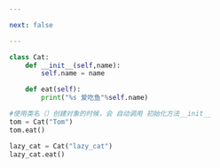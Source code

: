 ```yaml
---

next: false

---
```




<BlogInfo id="937"/>

```python
class Cat:
    def __init__(self,name):
        self.name = name

    def eat(self):
        print("%s 爱吃鱼"%self.name)

#使用类名（）创建对象的时候，会 自动调用 初始化方法__init__
tom = Cat("Tom")
tom.eat()

lazy_cat = Cat("lazy_cat")
lazy_cat.eat()
```



<ActionBox />
